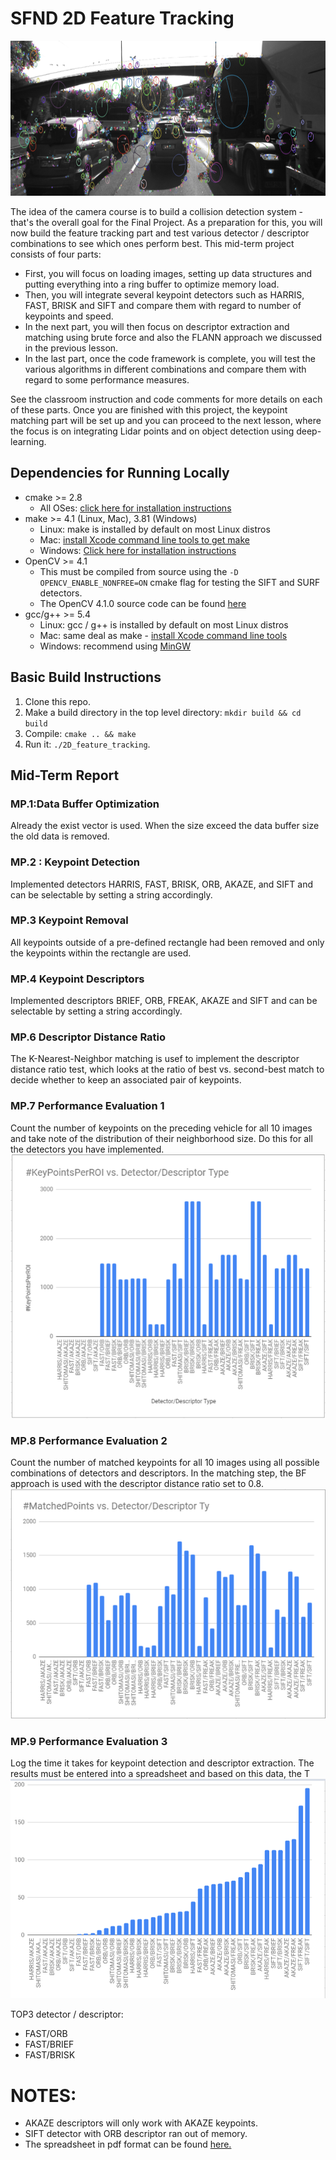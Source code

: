 # SFND 2D Feature Tracking

<img src="images/keypoints.png" width="820" height="248" />

The idea of the camera course is to build a collision detection system - that's the overall goal for the Final Project. As a preparation for this, you will now build the feature tracking part and test various detector / descriptor combinations to see which ones perform best. This mid-term project consists of four parts:

* First, you will focus on loading images, setting up data structures and putting everything into a ring buffer to optimize memory load. 
* Then, you will integrate several keypoint detectors such as HARRIS, FAST, BRISK and SIFT and compare them with regard to number of keypoints and speed. 
* In the next part, you will then focus on descriptor extraction and matching using brute force and also the FLANN approach we discussed in the previous lesson. 
* In the last part, once the code framework is complete, you will test the various algorithms in different combinations and compare them with regard to some performance measures. 

See the classroom instruction and code comments for more details on each of these parts. Once you are finished with this project, the keypoint matching part will be set up and you can proceed to the next lesson, where the focus is on integrating Lidar points and on object detection using deep-learning. 

## Dependencies for Running Locally
* cmake >= 2.8
  * All OSes: [click here for installation instructions](https://cmake.org/install/)
* make >= 4.1 (Linux, Mac), 3.81 (Windows)
  * Linux: make is installed by default on most Linux distros
  * Mac: [install Xcode command line tools to get make](https://developer.apple.com/xcode/features/)
  * Windows: [Click here for installation instructions](http://gnuwin32.sourceforge.net/packages/make.htm)
* OpenCV >= 4.1
  * This must be compiled from source using the `-D OPENCV_ENABLE_NONFREE=ON` cmake flag for testing the SIFT and SURF detectors.
  * The OpenCV 4.1.0 source code can be found [here](https://github.com/opencv/opencv/tree/4.1.0)
* gcc/g++ >= 5.4
  * Linux: gcc / g++ is installed by default on most Linux distros
  * Mac: same deal as make - [install Xcode command line tools](https://developer.apple.com/xcode/features/)
  * Windows: recommend using [MinGW](http://www.mingw.org/)

## Basic Build Instructions

1. Clone this repo.
2. Make a build directory in the top level directory: `mkdir build && cd build`
3. Compile: `cmake .. && make`
4. Run it: `./2D_feature_tracking`.

## Mid-Term Report

### MP.1:Data Buffer Optimization
Already the exist vector is used. When the size exceed the data buffer size the old data
is removed.

### MP.2 : Keypoint Detection
Implemented detectors HARRIS, FAST, BRISK, ORB, AKAZE, and SIFT and can be selectable by setting a string accordingly.

### MP.3 Keypoint Removal
All keypoints outside of a pre-defined rectangle had been removed and only the keypoints within the rectangle are used.

### MP.4 Keypoint Descriptors
Implemented descriptors BRIEF, ORB, FREAK, AKAZE and SIFT and can be selectable by setting a string accordingly.

### MP.6 Descriptor Distance Ratio
The K-Nearest-Neighbor matching is usef to implement the descriptor distance ratio test, which looks at the ratio of best vs. second-best match to decide whether to keep an associated pair of keypoints.

### MP.7 Performance Evaluation 1
Count the number of keypoints on the preceding vehicle for all 10 images and take note of the distribution of their neighborhood size. Do this for all the detectors you have implemented.
![keypoint_veh](images/keypoint_veh.PNG)

### MP.8 Performance Evaluation 2
Count the number of matched keypoints for all 10 images using all possible combinations of detectors and descriptors. In the matching step, the BF approach is used with the descriptor distance ratio set to 0.8.
![match_point](images/match_point.PNG)

### MP.9 Performance Evaluation 3
Log the time it takes for keypoint detection and descriptor extraction. The results must be entered into a spreadsheet and based on this data, the T
![time_perf](images/time_perf.PNG)


TOP3 detector / descriptor:
- FAST/ORB
- FAST/BRIEF
- FAST/BRISK

# NOTES:
- AKAZE descriptors will only work with AKAZE keypoints.
- SIFT detector with ORB descriptor ran out of memory.
- The spreadsheet in pdf format can be found [here.](https://github.com/m-loay/Sensor-Fusion-Self-Driving-Car/blob/master/SFND_2D_Feature_Tracking/Results.pdf)